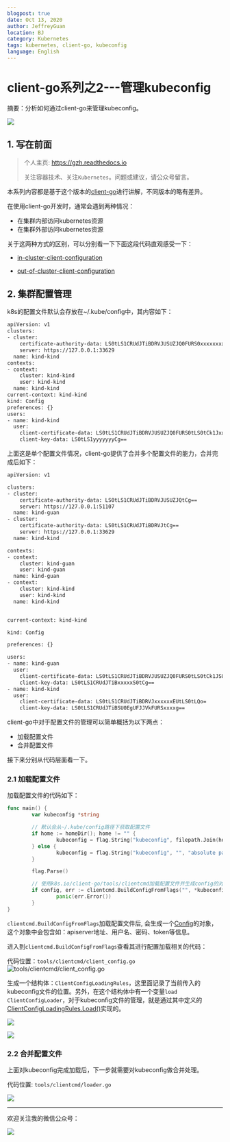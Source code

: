 ```yaml
---
blogpost: true
date: Oct 13, 2020
author: JeffreyGuan
location: BJ
category: Kubernetes
tags: kubernetes, client-go, kubeconfig
language: English
---
```


# client-go系列之2---管理kubeconfig

摘要：分析如何通过client-go来管理kubeconfig。

![](https://gitee.com/double12gzh/wiki-pictures/raw/master/2020-10-13-client-go-kubeconfig/0.png)

## 1. 写在前面

> 个人主页: https://gzh.readthedocs.io
> 
> 关注容器技术、关注`Kubernetes`。问题或建议，请公众号留言。

本系列内容都是基于这个版本的[client-go](https://github.com/kubernetes/client-go/tree/becbabb360023e1825a48b4db85f454e452ae249)进行讲解，不同版本的略有差异。

在使用client-go开发时，通常会遇到两种情况：

* 在集群内部访问kubernetes资源
* 在集群外部访问kubernetes资源

关于这两种方式的区别，可以分别看一下下面这段代码直观感受一下：

* [in-cluster-client-configuration](https://github.com/kubernetes/client-go/tree/becbabb360023e1825a48b4db85f454e452ae249/examples/in-cluster-client-configuration)

* [out-of-cluster-client-configuration](https://github.com/kubernetes/client-go/tree/becbabb360023e1825a48b4db85f454e452ae249/examples/out-of-cluster-client-configuration)


## 2. 集群配置管理

k8s的配置文件默认会存放在~/.kube/config中，其内容如下：

```bash
apiVersion: v1
clusters:
- cluster:
    certificate-authority-data: LS0tLS1CRUdJTiBDRVJUSUZJQ0FURS0xxxxxxxxCg==
    server: https://127.0.0.1:33629
  name: kind-kind
contexts:
- context:
    cluster: kind-kind
    user: kind-kind
  name: kind-kind
current-context: kind-kind
kind: Config
preferences: {}
users:
- name: kind-kind
  user:
    client-certificate-data: LS0tLS1CRUdJTiBDRVJUSUZJQ0FURS0tLS0tCk1Jxxxxxxx==
    client-key-data: LS0tLS1yyyyyyyCg==
```

上面这是单个配置文件情况，client-go提供了合并多个配置文件的能力，合并完成后如下：

```bash
apiVersion: v1

clusters:
- cluster:
    certificate-authority-data: LS0tLS1CRUdJTiBDRVJUSUZJQtCg==
    server: https://127.0.0.1:51107
  name: kind-guan
- cluster:
    certificate-authority-data: LS0tLS1CRUdJTiBDRVJtCg==
    server: https://127.0.0.1:33629
  name: kind-kind

contexts:
- context:
    cluster: kind-guan
    user: kind-guan
  name: kind-guan
- context:
    cluster: kind-kind
    user: kind-kind
  name: kind-kind


current-context: kind-kind

kind: Config

preferences: {}

users:
- name: kind-guan
  user:
    client-certificate-data: LS0tLS1CRUdJTiBDRVJUSUZJQ0FURS0tLS0tCk1JSUUtLS0tLQo=
    client-key-data: LS0tLS1CRUdJTiBxxxxxS0tCg==
- name: kind-kind
  user:
    client-certificate-data: LS0tLS1CRUdJTiBDRVJxxxxxxEUtLS0tLQo=
    client-key-data: LS0tLS1CRUdJTiBSU0EgUFJJVkFURSxxxxg==
```

client-go中对于配置文件的管理可以简单概括为以下两点：

* 加载配置文件
* 合并配置文件

接下来分别从代码层面看一下。

### 2.1 加载配置文件

加载配置文件的代码如下：

```go
func main() {
        var kubeconfig *string

        // 默认会从~/.kube/config路径下获取配置文件
        if home := homeDir(); home != "" {
                kubeconfig = flag.String("kubeconfig", filepath.Join(home, ".kube", "config"), "(optional)absolute path to the kubeconfig file")
        } else {
                kubeconfig = flag.String("kubeconfig", "", "absolute path to the kubeconfig file")
        }

        flag.Parse()

        // 使用k8s.io/client-go/tools/clientcmd加载配置文件并生成config的对象
        if config, err := clientcmd.BuildConfigFromFlags("", *kubeconfig); err != nil {
                panic(err.Error())
        }
}
```

`clientcmd.BuildConfigFromFlags`加载配置文件后, 会生成一个[Config](https://github.com/kubernetes/client-go/blob/becbabb360023e1825a48b4db85f454e452ae249/rest/config.go#L53)的对象，这个对象中会包含如：apiserver地址、用户名、密码、token等信息。

进入到`clientcmd.BuildConfigFromFlags`查看其进行配置加载相关的代码：

代码位置：`tools/clientcmd/client_config.go`
![tools/clientcmd/client_config.go](https://gitee.com/double12gzh/wiki-pictures/raw/master/2020-10-13-client-go-kubeconfig/1.png)

生成一个结构体：`ClientConfigLoadingRules`，这里面记录了当前传入的kubeconfig文件的位置。另外，在这个结构体中有一个变量`load ClientConfigLoader`，对于kubeconfig文件的管理，就是通过其中定义的[ClientConfigLoadingRules.Load()](https://github.com/kubernetes/client-go/blob/becbabb360023e1825a48b4db85f454e452ae249/tools/clientcmd/loader.go#L76)实现的。

![](https://gitee.com/double12gzh/wiki-pictures/raw/master/2020-10-13-client-go-kubeconfig/2.png)

![](https://gitee.com/double12gzh/wiki-pictures/raw/master/2020-10-13-client-go-kubeconfig/3.png)


### 2.2 合并配置文件

上面对kubeconfig完成加载后，下一步就需要对kubeconfig做合并处理。

代码位置: `tools/clientcmd/loader.go`

![](https://gitee.com/double12gzh/wiki-pictures/raw/master/2020-10-13-client-go-kubeconfig/4.png)

---
欢迎关注我的微信公众号：

![](https://gitee.com/double12gzh/wiki-pictures/raw/master/wechat_public.jpg)
